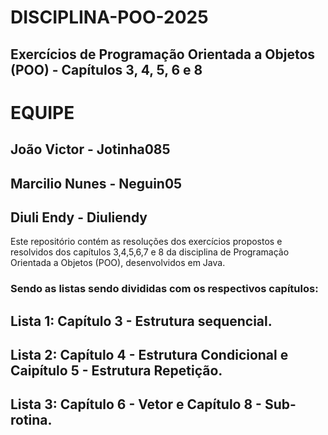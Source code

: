 # DISCIPLINA-POO-2025
## Exercícios de Programação Orientada a Objetos (POO) - Capítulos 3, 4, 5, 6 e 8
# EQUIPE
## João Victor - Jotinha085
## Marcilio Nunes - Neguin05
## Diuli Endy - Diuliendy
Este repositório contém as resoluções dos exercícios propostos e resolvidos dos capítulos 3,4,5,6,7 e 8 da disciplina de Programação Orientada a Objetos (POO), desenvolvidos em Java.
### Sendo as listas sendo divididas com os respectivos capítulos: 
## Lista 1: Capítulo 3 - Estrutura sequencial.
## Lista 2: Capítulo 4 - Estrutura Condicional e Caipítulo 5 - Estrutura Repetição.
## Lista 3: Capítulo 6 - Vetor e Capítulo 8 - Sub-rotina.

